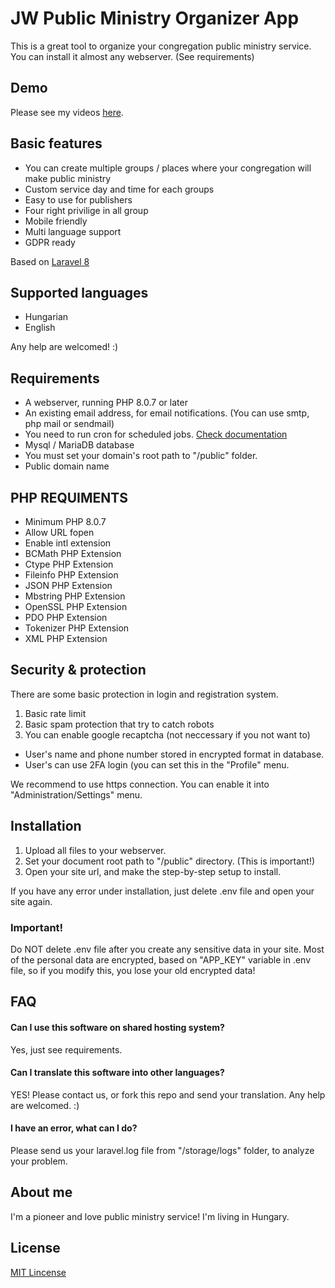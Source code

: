 
# JW Public Ministry Organizer App

This is a great tool to organize your congregation public ministry service.
You can install it almost any webserver. (See requirements)


## Demo

Please see my videos [here](https://www.youtube.com/channel/UC98z7F9PB8AF-ZPcgIz4FNw/videos).


## Basic features

- You can create multiple groups / places where your congregation will make public ministry
- Custom service day and time for each groups
- Easy to use for publishers
- Four right privilige in all group
- Mobile friendly
- Multi language support
- GDPR ready

Based on [Laravel 8](https://laravel.com/)


## Supported languages

- Hungarian
- English

Any help are welcomed! :)
## Requirements

- A webserver, running PHP 8.0.7 or later
- An existing email address, for email notifications. (You can use smtp, php mail or sendmail)
- You need to run cron for scheduled jobs. [Check documentation](https://laravel.com/docs/8.x/scheduling#running-the-scheduler)
- Mysql / MariaDB database
- You must set your domain's root path to "/public" folder.
- Public domain name

## PHP REQUIMENTS
- Minimum PHP 8.0.7 
- Allow URL fopen
- Enable intl extension
- BCMath PHP Extension
- Ctype PHP Extension
- Fileinfo PHP Extension
- JSON PHP Extension
- Mbstring PHP Extension
- OpenSSL PHP Extension
- PDO PHP Extension
- Tokenizer PHP Extension
- XML PHP Extension
## Security & protection

There are some basic protection in login and registration system.
1. Basic rate limit
2. Basic spam protection that try to catch robots
3. You can enable google recaptcha (not neccessary if you not want to)

- User's name and phone number stored in encrypted format in database.
- User's can use 2FA login (you can set this in the "Profile" menu.

We recommend to use https connection. You can enable it into "Administration/Settings" menu.
## Installation

1. Upload all files to your webserver.
2. Set your document root path to "/public" directory. (This is important!)
3. Open your site url, and make the step-by-step setup to install.

If you have any error under installation, just delete .env file and open your site again.

### Important!
Do NOT delete .env file after you create any sensitive data in your site.
Most of the personal data are encrypted, based on "APP_KEY" variable in .env file, so if you modify this, you lose your old encrypted data!

    
## FAQ

#### Can I use this software on shared hosting system?

Yes, just see requirements.

#### Can I translate this software into other languages?

YES! Please contact us, or fork this repo and send your translation.
Any help are welcomed. :)

#### I have an error, what can I do?

Please send us your laravel.log file from "/storage/logs" folder, to analyze your problem.

## About me

I'm a pioneer and love public ministry service! I'm living in Hungary.


## License

[MIT Lincense](https://choosealicense.com/licenses/mit/)


